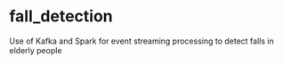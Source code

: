 # fall_detection
Use of Kafka and Spark for event streaming processing to detect falls in elderly people
